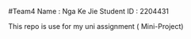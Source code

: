 #Team4
Name : Nga Ke Jie 
Student ID : 2204431

This repo is use for my uni assignment ( Mini-Project)
